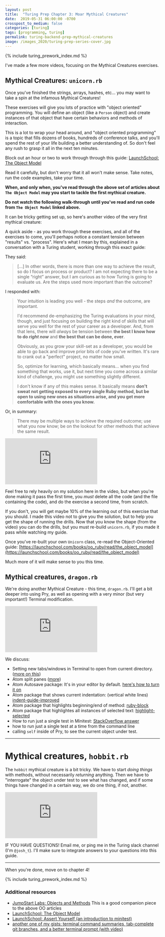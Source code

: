 ```yaml
---
layout: post
title:  "Turing Prep Chapter 3: Moar Mythical Creatures"
date:  2019-05-31 06:00:00 -0700
crosspost_to_medium: false
categories: [turing]
tags: [programming, turing]
permalink: turing-backend-prep-mythical-creatures
image: /images_2020/turing-prep-series-cover.jpg
---
```


{% include turing_prework_index.md %}

I've made a few more videos, focusing on the Mythical Creatures exercises. 


## Mythical Creatures: `unicorn.rb`

Once you've finished the strings, arrays, hashes, etc... you may want to take a spin at the infamous Mythical Creatures!

These exercises will give you lots of practice with "object oriented" programming. You will define an object (like a `Person` object) and create instances of that object that have certain behaviors and methods of interaction. 

This is a lot to wrap your head around, and "object oriented programming" is a topic that fills dozens of books, hundreds of conference talks, and you'll spend the rest of your life building a better understanding of. So don't feel any rush to grasp it all in the next ten minutes.

Block out an hour or two to work through through this guide: [LaunchSchool: The Object Model](https://launchschool.com/books/oo_ruby/read/the_object_model)

Read it carefully, but don't worry that it all won't make sense. Take notes, run the code examples, take your time. 

**When, and only when, you've read through the above set of articles about `The Object Model` may you start to tackle the first mythical creature.**

**Do not watch the following walk-through until you've read and run code from `The Object Model` linked above.**

It can be tricky getting set up, so here's another video of the very first mythical creature:

A quick aside - as you work through these exercises, and all of the exercises to come, you'll perhaps notice a constant tension between "results" vs. "process". Here's what I mean by this, explained in a conversation with a Turing student, working through this exact guide:

They said:
>  [...] In other words, there is more than one way to achieve the result, so do I focus on process or product?  I am not expecting there to be a single “right” answer, but I am curious as to how Turing is going to evaluate us. Are the steps used more important than the outcome?

I responded with:

> Your intuition is leading you well - the steps _and_ the outcome, are important.
>
> I'd recommend de-emphasizing the Turing evaluations in your mind, though, and just focusing on building the right kind of skills that will serve you well for the rest of your career as a developer. And, from that lens, there will _always_ be tension between
> **the best I know how to do _right now_** and **the best that can be done, ever**.
>
> Obviously, as you grow your skill-set as a developer, you would be able to go back and improve prior bits of code you've written. It's rare to crank out a "perfect" project, no matter how small.
>
> So, optimize for learning, which basically means... when you find something that works, use it, but next time you come across a similar kind of challenge, you might use something slightly different.
>
> I don't know if any of this makes sense. It basically means
> **don't sweat not getting exposed to every single Ruby method, but be open to using new ones as situations arise, and you get more comfortable with the ones you know.**

Or, in summary:

> There may be multiple ways to achieve the required outcome; use what you now know; be on the lookout for other methods that achieve the same result.
 
 
<div class="container">
<iframe class="video" src="https://www.youtube.com/embed/mocwGsu41yw" frameborder="0" allow="accelerometer; autoplay; encrypted-media; gyroscope; picture-in-picture" allowfullscreen></iframe>
</div>

<!--more-->


Feel free to rely heavily on my solution here in the video, but when you're done making it pass the first time, you _must_ delete all the code (and the file containing the code), and do the exercise a second time, from scratch.

If you don't, you will get maybe 10% of the learning out of this exercise that you should. I made this video not to give you the solution, but to help you get the shape of running the drills. Now that you know the shape (from the video) you can do the drills, but you must re-build `unicorn.rb`, if you made it pass while watching my guide.

Once you've re-built your own `Unicorn` class, re-read the Object-Oriented guide: [https://launchschool.com/books/oo_ruby/read/the_object_model](https://launchschool.com/books/oo_ruby/read/the_object_model)

Much more of it will make sense to you this time. 

## Mythical creatures, `dragon.rb`

We're doing another Mythical Creature - this time, `dragon.rb`. I'll get a bit deeper into using Pry, as well as opening with a very minor (but very important!) Terminal modification.

<div class="container">
<iframe class="video" src="https://www.youtube.com/embed/NIPerY-xuCk" frameborder="0" allow="accelerometer; autoplay; encrypted-media; gyroscope; picture-in-picture" allowfullscreen></iframe>
</div>
  
We discuss: 

- Setting new tabs/windows in Terminal to open from current directory. ([more on this](https://apple.stackexchange.com/questions/178017/new-terminal-to-same-directory))
- Atom split panes ([more](https://flight-manual.atom.io/using-atom/sections/panes/))
- Atom Autosave package: It's in your editor by default. [here's how to turn it on](https://stackoverflow.com/questions/29902834/auto-save-in-atom-editor)
- Atom package that shows current indentation: (vertical white lines) [indent-guide-improved](https://atom.io/packages/indent-guide-improved)
- Atom package that highlights beginning/end of method: [ruby-block](https://atom.io/packages/ruby-block)
- Atom package that highlightes all instances of selected text: [highlight-selected](https://atom.io/packages/highlight-selected)
- How to run just a single test in Minitest: [StackOverflow answer](https://stackoverflow.com/a/9310490/3210178)
- how to run just a single test at a time from the command line
- calling `self` inside of Pry, to see the current object under test. 

--------------------------------------------------


# Mythical creatures, `hobbit.rb`

The `hobbit` mythical creature is a bit tricky. We have to start _doing things_ with methods, without necessarily _returning_ anything. Then we have to "interrogate" the object under test to see what has changed, and if some things have changed in a certain way, we do one thing, if not, another.


<div class="container">
<iframe class="video" src="https://www.youtube.com/embed/uYGS-DCNR-0" frameborder="0" allow="accelerometer; autoplay; encrypted-media; gyroscope; picture-in-picture" allowfullscreen></iframe>
</div>


IF YOU HAVE QUESTIONS! Email me, or ping me in the Turing slack channel (I'm `@josh_t`). I'll make sure to integrate answers to your questions into this guide.

-----------------------------------

When you're done, move on to chapter 4!

{% include turing_prework_index.md %}



### Additional resources
 - [JumpStart Labs: Objects and Methods](http://tutorials.jumpstartlab.com/academy/workshops/objects_and_methods.html) This is a good companion piece to the above OO articles
 - [LaunchSchool: The Object Model](https://launchschool.com/books/oo_ruby/read/the_object_model)
 - [LaunchSchool: Assert Yourself (an introduction to minitest)](https://launchschool.com/blog/assert-yourself-an-introduction-to-minitest)
 - [another one of my gists: terminal command summaries, tab-complete git branches, and a better terminal prompt (with video)](https://gist.github.com/josh-works/7f2e6c82d22dca6e9fbc029c8b17703d)


